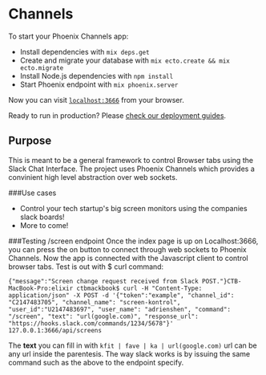 # Channels

To start your Phoenix Channels app:

  * Install dependencies with `mix deps.get`
  * Create and migrate your database with `mix ecto.create && mix ecto.migrate`
  * Install Node.js dependencies with `npm install`
  * Start Phoenix endpoint with `mix phoenix.server`

Now you can visit [`localhost:3666`](http://localhost:3666) from your browser.

Ready to run in production? Please [check our deployment guides](http://www.phoenixframework.org/docs/deployment).

## Purpose
This is meant to be a general framework to control Browser tabs using the Slack Chat Interface. The project uses Phoenix Channels which provides a convinient high level abstraction over web sockets.

###Use cases
- Control your tech startup's big screen monitors using the companies slack boards!
- More to come!

###Testing /screen endpoint
Once the index page is up on Localhost:3666, you can press the on button to connect through web sockets to Phoenix Channels. Now the app is connected with the Javascript client to control browser tabs. Test is out with $ curl command:

```
{"message":"Screen change request received from Slack POST."}CTB-MacBook-Pro:elixir ctbmackbook$ curl -H "Content-Type: application/json" -X POST -d '{"token":"example", "channel_id": "C2147483705", "channel_name": "screen-kontrol", "user_id":"U2147483697", "user_name": "adrienshen", "command": "/screen", "text": "url(google.com)", "response_url": "https://hooks.slack.com/commands/1234/5678"}' 127.0.0.1:3666/api/screens

```

The **text** you can fill in with `kfit | fave | ka | url(google.com)` url can be any url inside the parentesis. The way slack works is by issuing the same command such as the above to the endpoint specify.